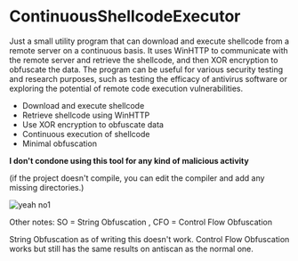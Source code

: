 # ContinuousShellcodeExecutor

Just a small utility program that can download and execute shellcode from a remote server on a continuous basis. It uses WinHTTP to communicate with the remote server and retrieve the shellcode, and then XOR encryption to obfuscate the data. The program can be useful for various security testing and research purposes, such as testing the efficacy of antivirus software or exploring the potential of remote code execution vulnerabilities.


 - Download and execute shellcode
 - Retrieve shellcode using WinHTTP
 - Use XOR encryption to obfuscate data
 - Continuous execution of shellcode
 - Minimal obfuscation

__I don't condone using this tool for any kind of malicious activity__

(if the project doesn't compile, you can edit the compiler and add any missing directories.)




![yeah no1](https://user-images.githubusercontent.com/107830842/235260521-fd756a29-96e7-4434-8a56-5fe44a1311cc.JPG)



Other notes:
SO = String Obfuscation
, CFO = Control Flow Obfuscation

String Obfuscation as of writing this doesn't work.
Control Flow Obfuscation works but still has the same results on antiscan as the normal one.
